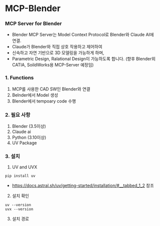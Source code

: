 # MCP-Blender 

### MCP Server for Blender 
- Blender MCP Server는 Model Context Protocol로 Blender와 Claude AI에 연결.
- Claude가 Blender와 직접 상호 작용하고 제어하여
- 신속하고 자연 기반으로 3D 모델링을 가능하게 하며,
- Parametric Design, Ralational Design이 가능하도록 합니다.
  (향후 Blender외 CATIA, SoildWorks용 MCP-Server 예정임)

### 1. Functions 
1) MCP를 사용한 CAD SW인 Blender와 연결
2) Belnder에서 Model 생성
3) Blender에서 tempoary code 수행

### 2. 필요 사항 
1) Blender (3.5이상)
2) Claude ai 
3) Python (3.10이상) 
4) UV Package 

### 3. 설치 
1) UV and UVX
``` text
pip install uv 
```
- https://docs.astral.sh/uv/getting-started/installation/#__tabbed_1_2 참조

2) 설치 확인
```shell
uv --version
uvx --version 
```
3) 설치 경로 
